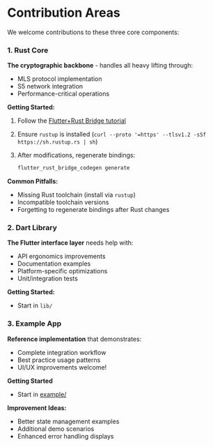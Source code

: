 # Contribution Areas

We welcome contributions to these three core components:

### 1. Rust Core

**The cryptographic backbone** - handles all heavy lifting through:

- MLS protocol implementation
- S5 network integration
- Performance-critical operations

**Getting Started:**

1. Follow the [Flutter+Rust Bridge tutorial](https://cjycode.com/flutter_rust_bridge/)
2. Ensure `rustup` is installed (`curl --proto '=https' --tlsv1.2 -sSf https://sh.rustup.rs | sh`)
3. After modifications, regenerate bindings:

   ```bash
   flutter_rust_bridge_codegen generate
   ```

**Common Pitfalls:**

- Missing Rust toolchain (install via `rustup`)
- Incompatible toolchain versions
- Forgetting to regenerate bindings after Rust changes

### 2. Dart Library

**The Flutter interface layer** needs help with:

- API ergonomics improvements
- Documentation examples
- Platform-specific optimizations
- Unit/integration tests

**Getting Started:**

- Start in `lib/`

### 3. Example App

**Reference implementation** that demonstrates:

- Complete integration workflow
- Best practice usage patterns
- UI/UX improvements welcome!

**Getting Started**

- Start in [example/](./example)

**Improvement Ideas:**

- Better state management examples
- Additional demo scenarios
- Enhanced error handling displays
